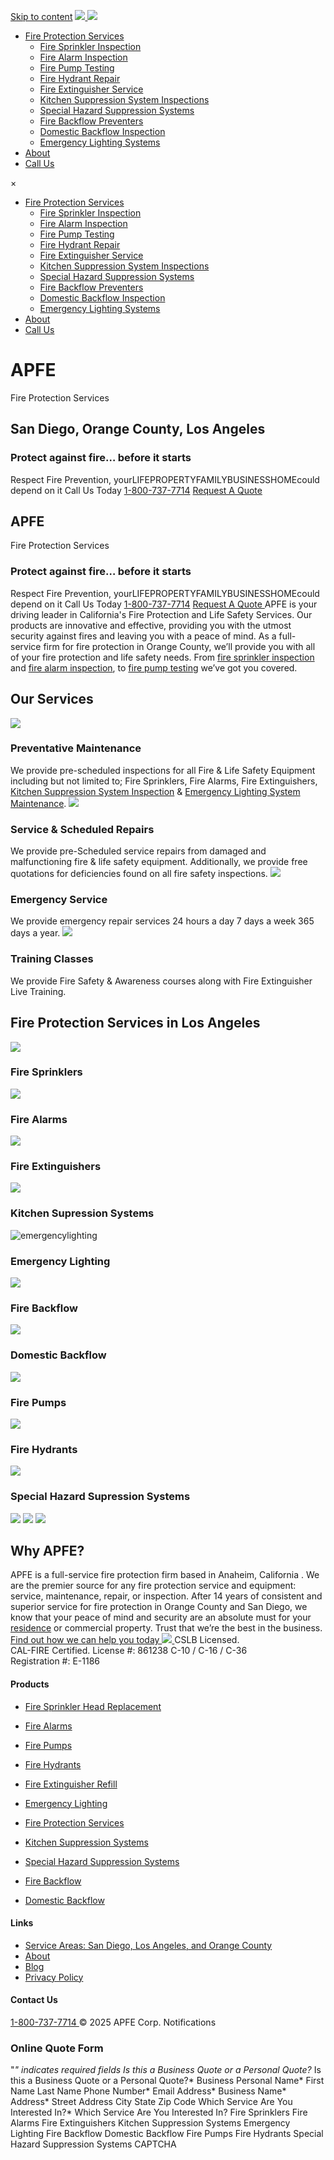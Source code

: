 [Skip to content](https://apfecorp.com/#fl-main-content)
[ ![](https://apfecorp.com/wp-content/uploads/2019/07/apfe_logo_header_white.png) ](https://apfecorp.com/)
[ ![](https://apfecorp.com/wp-content/uploads/2019/07/apfe_logo_header.png) ](https://apfecorp.com/)
  * [Fire Protection Services](https://apfecorp.com/)
    * [Fire Sprinkler Inspection](https://apfecorp.com/products/fire-sprinklers/)
    * [Fire Alarm Inspection](https://apfecorp.com/products/fire-alarms/)
    * [Fire Pump Testing](https://apfecorp.com/products/fire-pumps/)
    * [Fire Hydrant Repair](https://apfecorp.com/products/fire-hydrants/)
    * [Fire Extinguisher Service](https://apfecorp.com/products/extinguishers/)
    * [Kitchen Suppression System Inspections](https://apfecorp.com/products/kitchen-suppression-systems/)
    * [Special Hazard Suppression Systems](https://apfecorp.com/products/special-hazard-suppression-systems/)
    * [Fire Backflow Preventers](https://apfecorp.com/products/fire-backflow/)
    * [Domestic Backflow Inspection](https://apfecorp.com/products/domestic-backflow/)
    * [Emergency Lighting Systems](https://apfecorp.com/products/emergency-lighting/)
  * [About](https://apfecorp.com/about/)
  * [Call Us](tel:18007377714)


×
  * [Fire Protection Services](https://apfecorp.com/)
    * [Fire Sprinkler Inspection](https://apfecorp.com/products/fire-sprinklers/)
    * [Fire Alarm Inspection](https://apfecorp.com/products/fire-alarms/)
    * [Fire Pump Testing](https://apfecorp.com/products/fire-pumps/)
    * [Fire Hydrant Repair](https://apfecorp.com/products/fire-hydrants/)
    * [Fire Extinguisher Service](https://apfecorp.com/products/extinguishers/)
    * [Kitchen Suppression System Inspections](https://apfecorp.com/products/kitchen-suppression-systems/)
    * [Special Hazard Suppression Systems](https://apfecorp.com/products/special-hazard-suppression-systems/)
    * [Fire Backflow Preventers](https://apfecorp.com/products/fire-backflow/)
    * [Domestic Backflow Inspection](https://apfecorp.com/products/domestic-backflow/)
    * [Emergency Lighting Systems](https://apfecorp.com/products/emergency-lighting/)
  * [About](https://apfecorp.com/about/)
  * [Call Us](tel:18007377714)


#  APFE  
Fire Protection Services 
##  San Diego, Orange County, Los Angeles
###  Protect against fire… before it starts
Respect Fire Prevention, yourLIFEPROPERTYFAMILYBUSINESSHOMEcould depend on it
Call Us Today [1-800-737-7714](tel:+18007377714)
[ Request A Quote ](https://apfecorp.com/ "Click Here")
##  APFE  
Fire Protection Services
###  Protect against fire… before it starts
Respect Fire Prevention, yourLIFEPROPERTYFAMILYBUSINESSHOMEcould depend on it
Call Us Today [1-800-737-7714](tel:+18007377714)
[ Request A Quote ](https://apfecorp.com/contact/ "Click Here")
APFE is your driving leader in California's Fire Protection and Life Safety Services. Our products are innovative and effective, providing you with the utmost security against fires and leaving you with a peace of mind.
As a full-service firm for fire protection in Orange County, we’ll provide you with all of your fire protection and life safety needs. From [fire sprinkler inspection](https://apfecorp.com/products/fire-sprinklers/) and [fire alarm inspection](https://apfecorp.com/products/fire-alarms/), to [fire pump testing](https://apfecorp.com/products/fire-pumps/) we’ve got you covered.
##  Our Services
![](https://apfecorp.com/wp-content/uploads/2019/08/apfe_home_icon_01.png)
### Preventative Maintenance
We provide pre-scheduled inspections for all Fire & Life Safety Equipment including but not limited to; Fire Sprinklers, Fire Alarms, Fire Extinguishers, [Kitchen Suppression System Inspection](http://kitchen%20suppression%20system%20inspection) & [Emergency Lighting System Maintenance](http://emergency%20lighting%20systems).
![](https://apfecorp.com/wp-content/uploads/2019/08/apfe_home_icon_02.png)
### Service & Scheduled Repairs
We provide pre-Scheduled service repairs from damaged and malfunctioning fire & life safety equipment. Additionally, we provide free quotations for deficiencies found on all fire safety inspections.
![](https://apfecorp.com/wp-content/uploads/2019/08/apfe_home_icon_03.png)
### Emergency Service
We provide emergency repair services 24 hours a day 7 days a week 365 days a year.
![](https://apfecorp.com/wp-content/uploads/2019/08/apfe_home_icon_04.png)
### Training Classes
We provide Fire Safety & Awareness courses along with Fire Extinguisher Live Training.
##  Fire Protection Services in Los Angeles
![](https://apfecorp.com/wp-content/uploads/2019/07/apfe_home_03.jpg)
### Fire Sprinklers
[](https://apfecorp.com/products/fire-sprinklers/)
![](https://apfecorp.com/wp-content/uploads/2019/07/apfe_home_04.jpg)
### Fire Alarms
[](https://apfecorp.com/products/fire-alarms/)
![](https://apfecorp.com/wp-content/uploads/2019/07/apfe_home_07.jpg)
### Fire Extinguishers
[](https://apfecorp.com/products/extinguishers/)
![](https://apfecorp.com/wp-content/uploads/2019/07/apfe_home_08.jpg)
### Kitchen Supression Systems
[](https://apfecorp.com/products/kitchen-suppression-systems/)
![emergencylighting](https://apfecorp.com/wp-content/uploads/2019/09/emergencylighting.jpeg)
### Emergency Lighting
[](https://apfecorp.com/products/emergency-lighting/)
![](https://apfecorp.com/wp-content/uploads/2019/07/apfe_home_10.jpg)
### Fire Backflow
[](https://apfecorp.com/products/fire-backflow/)
![](https://apfecorp.com/wp-content/uploads/2019/07/apfe_home_11.jpg)
### Domestic Backflow
[](https://apfecorp.com/products/fire-backflow/)
![](https://apfecorp.com/wp-content/uploads/2019/07/apfe_home_05.jpg)
### Fire Pumps
[](https://apfecorp.com/products/fire-pumps/)
![](https://apfecorp.com/wp-content/uploads/2019/08/apfe_home_15.jpg)
### Fire Hydrants
[](https://apfecorp.com/products/fire-hydrants/)
![](https://apfecorp.com/wp-content/uploads/2019/07/apfe_home_09.jpg)
### Special Hazard Supression Systems
[](https://apfecorp.com/products/special-hazard-suppression-systems/)
![](https://apfecorp.com/wp-content/uploads/2019/09/apfe_home_logo_03.jpg)
![](https://apfecorp.com/wp-content/uploads/2019/09/apfe_home_logo_02.jpg)
![](https://apfecorp.com/wp-content/uploads/2019/09/apfe_home_logo_01.jpg)
##  Why APFE?
APFE is a full-service fire protection firm based in Anaheim, California . We are the premier source for any fire protection service and equipment: service, maintenance, repair, or inspection. After 14 years of consistent and superior service for fire protection in Orange County and San Diego, we know that your peace of mind and security are an absolute must for your [residence](https://apfecorp.com/blog/3-fire-protection-products-necessary-for-your-home-or-condo-rental-property/) or commercial property. Trust that we’re the best in the business.
[ Find out how we can help you today ](https://apfecorp.com/ "Click Here")
[ ![](https://apfecorp.com/wp-content/uploads/2019/07/apfe_logo_header_white.png) ](https://apfecorp.com/)
CSLB Licensed.  
CAL-FIRE Certified.
License #: 861238 C-10 / C-16 / C-36  
Registration #: E-1186
####  Products
  * [Fire Sprinkler Head Replacement](https://apfecorp.com/products/fire-sprinklers/)
  * [Fire Alarms](https://apfecorp.com/products/fire-alarms/)
  * [Fire Pumps](https://apfecorp.com/products/fire-pumps/)
  * [Fire Hydrants](https://apfecorp.com/products/fire-hydrants/)
  * [Fire Extinguisher Refill](https://apfecorp.com/products/extinguishers/)
  * [Emergency Lighting](https://apfecorp.com/products/emergency-lighting/)


  * [Fire Protection Services](https://apfecorp.com/products/fire-protection-services/)
  * [Kitchen Suppression Systems](https://apfecorp.com/products/kitchen-suppression-systems/)
  * [Special Hazard Suppression Systems](https://apfecorp.com/products/special-hazard-suppression-systems/)
  * [Fire Backflow](https://apfecorp.com/products/fire-backflow/)
  * [Domestic Backflow](https://apfecorp.com/products/domestic-backflow/)


####  Links
  * [Service Areas: San Diego, Los Angeles, and Orange County](https://apfecorp.com/service-area/)
  * [About](https://apfecorp.com/about/)
  * [Blog](https://apfecorp.com/blog/)
  * [Privacy Policy](https://apfecorp.com/privacy-policy/)


####  Contact Us
[ ](tel:+18007377714)
[ 1-800-737-7714 ](tel:+18007377714)
[](https://linkedin.com/company/apfecorp/)
[](https://www.yelp.com/biz/all-purpose-fire-extinguisher-anaheim)
© 2025 APFE Corp.
Notifications
### Online Quote Form
"*" indicates required fields
Is this a Business Quote or a Personal Quote?*
Is this a Business Quote or a Personal Quote?* Business Personal
Name*
First Name Last Name
Phone Number*
Email Address*
Business Name*
Address*
Street Address City State Zip Code
Which Service Are You Interested In?*
Which Service Are You Interested In? Fire Sprinklers Fire Alarms Fire Extinguishers Kitchen Suppression Systems Emergency Lighting Fire Backflow Domestic Backflow Fire Pumps Fire Hydrants Special Hazard Suppression Systems
CAPTCHA
